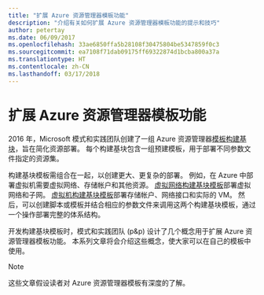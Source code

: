```yaml
---
title: "扩展 Azure 资源管理器模板功能"
description: "介绍有关如何扩展 Azure 资源管理器模板功能的提示和技巧"
author: petertay
ms.date: 06/09/2017
ms.openlocfilehash: 33ae6850ffa5b28108f30475804be5347859f0c3
ms.sourcegitcommit: ea7108f71dab09175ff69322874d1bcba800a37a
ms.translationtype: HT
ms.contentlocale: zh-CN
ms.lasthandoff: 03/17/2018
---
```

# <a name="extend-azure-resource-manager-template-functionality"></a>扩展 Azure 资源管理器模板功能

2016 年，Microsoft 模式和实践团队创建了一组 Azure 资源管理器[模板构建基块](https://github.com/mspnp/template-building-blocks/wiki)，旨在简化资源部署。 每个构建基块包含一组预建模板，用于部署不同参数文件指定的资源集。

构建基块模板需组合在一起，以创建更大、更复杂的部署。 例如，在 Azure 中部署虚拟机需要虚拟网络、存储帐户和其他资源。 [虚拟网络构建基块模板](https://github.com/mspnp/template-building-blocks/wiki/VNet-(v1))部署虚拟网络和子网。 [虚拟机构建基块模板](https://github.com/mspnp/template-building-blocks/wiki/Windows-and-Linux-VMs-(v1))部署存储帐户、网络接口和实际的 VM。 然后，可以创建脚本或模板并结合相应的参数文件来调用这两个构建基块模板，通过一个操作部署完整的体系结构。

开发构建基块模板时，模式和实践团队 (p&p) 设计了几个概念用于扩展 Azure 资源管理器模板功能。 本系列文章将会介绍这些概念，使大家可以在自己的模板中使用。

> [!NOTE]
> 这些文章假设读者对 Azure 资源管理器模板有深度的了解。